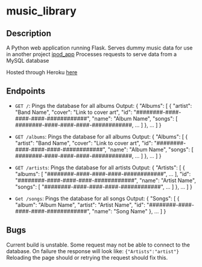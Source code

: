 # music_library

## Description
A Python web application running Flask.
Serves dummy music data for use in another project [ipod_app](https://github.com/scan3ls/ipod_app)
Processes requests to serve data from a MySQL database

Hosted through Heroku [here](https://salty-oasis-19252.herokuapp.com/)

## Endpoints

- `GET /`: Pings the database for all albums
      Output:
        {
          "Albums": [
            {
                "artist": "Band Name",
                "cover": "Link to cover art",
                "id": "########-####-####-####-############",
                "name": "Album Name",
                "songs": [
                    ########-####-####-####-############,
                    ...
                ]
            },
            ...
          ]
        }

- `GET /albums`: Pings the database for all albums
      Output:
      {
        "Albums": [
          {
              "artist": "Band Name",
              "cover": "Link to cover art",
              "id": "########-####-####-####-############",
              "name": "Album Name",
              "songs": [
                  ########-####-####-####-############,
                  ...
              ]
          },
          ...
        ]
      }

- `GET /artists`: Pings the database for all artists
      Output:
      {
        "Artists": [
          {
            "albums": [
              "########-####-####-####-############",
              ...
            ],
            "id": "########-####-####-####-############",
            "name": "Artist Name",
            "songs": [
              "########-####-####-####-############",
              ...
            ]
          },
          ...
        ]
      }

- `Get /songs`: Pings the database for all songs
      Output:
      {
        "Songs": [
            {
            "album": "Album Name",
            "artist": "Artist Name",
            "id": "########-####-####-####-############",
            "name": "Song Name"
            },
            ...
        ]
      }

## Bugs
Current build is unstable.
Some request may not be able to connect to the database.
On failure the response will look like: `{"Artists":"artist"}`
Reloading the page should or retrying the request should fix this.
